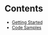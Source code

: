 # Contents

- [Getting Started](https://github.com/Zhaoyilunnn/quantum-computing-resources/blob/main/doc/README.md)
- [Code Samples](https://github.com/Zhaoyilunnn/quantum-computing-resources/tree/main/learning)
